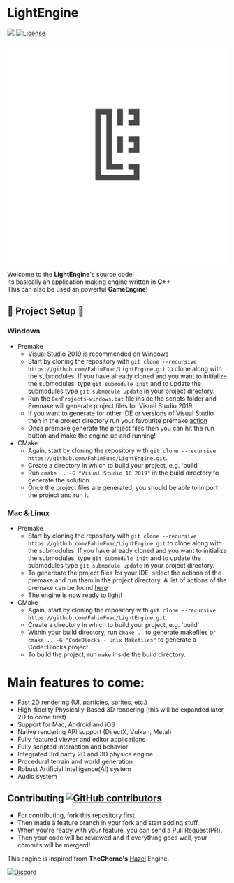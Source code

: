 
# LightEngine
![](https://github.com/FahimFuad/LightEngine/workflows/build/badge.svg)
[![License](https://img.shields.io/badge/License-Apache%202.0-blue.svg)](https://github.com/FahimFuad/LightEngine/blob/main/LICENSE)

![LightEngine](Resources/Branding/LEdark.png)<br/>

Welcome to the **LightEngine**'s source code!<br/>
Its basically an application making engine written in **C++**<br/>
This can also be used an powerful **GameEngine**!<br/>

## :wrench: Project Setup :wrench:
### Windows
- Premake
    - Visual Studio 2019 is recommended on Windows<br/>
    - Start by cloning the repository with `git clone --recursive https://github.com/FahimFuad/LightEngine.git` to clone along with the submodules. If you have already cloned and you want to initialize the submodules, type `git submodule init` and to update the submodules type `git submodule update` in your project directory.
    - Run the `GenProjects-windows.bat` file inside the scripts folder and Premake will generate project files for Visual Studio 2019.
    - If you want to generate for other IDE or versions of Visual Studio then in the project directory run your favourite premake [action](https://github.com/premake/premake-core/wiki/Using-Premake#using-premake-to-generate-project-files)
    - Once premake generate the project files then you can hit the run button and make the engine up and running!<br/>
- CMake
    - Again, start by cloning the repository with `git clone --recursive https://github.com/FahimFuad/LightEngine.git`.
    - Create a directory in which to build your project, e.g. 'build'
    - Run `cmake .. -G "Visual Studio 16 2019"` in the build directory to generate the solution.
    - Once the project files are generated, you should be able to import the project and run it.
### Mac & Linux
- Premake
    - Start by cloning the repository with `git clone --recursive https://github.com/FahimFuad/LightEngine.git` to clone along with the submodules. If you have already cloned and you want to initialize the submodules, type `git submodule init` and to update the submodules type `git submodule update` in your project directory.
    - To genereate the project files for your IDE, select the actions of the premake and run them in the project directory. A list of actions of the premake can be found [here](https://github.com/premake/premake-core/wiki/Using-Premake#using-premake-to-generate-project-files)
    - The engine is now ready to light!
- CMake
    - Again, start by cloning the repository with `git clone --recursive https://github.com/FahimFuad/LightEngine.git`.
    - Create a directory in which to build your project, e.g. 'build'
    - Within your build directory, run `cmake ..` to generate makefiles or `cmake .. -G "CodeBlocks - Unix Makefiles"` to generate a Code::Blocks project.
    - To build the project, run `make` inside the build directory.
# Main features to come: 
- Fast 2D rendering (UI, particles, sprites, etc.)
- High-fidelity Physically-Based 3D rendering (this will be expanded later, 2D to come first)
- Support for Mac, Android and iOS
- Native rendering API support (DirectX, Vulkan, Metal)
- Fully featured viewer and editor applications
- Fully scripted interaction and behavior
- Integrated 3rd party 2D and 3D physics engine
- Procedural terrain and world generation
- Robust Artificial Intelligence(AI) system
- Audio system<br/>

## Contributing [![GitHub contributors](https://img.shields.io/github/contributors/FahimFuad/LightEngine.svg)](https://GitHub.com/FahimFuad/LightEngine/graphs/contributors/)
- For contributing, fork this repository first.
- Then made a feature branch in your fork and start adding stuff.
- When you're ready with your feature, you can send a Pull Request(PR).
- Then your code will be reviewed and if everything goes well, your commits will be mergerd!

This engine is inspired from **TheCherno's** [Hazel](https://github.com/TheCherno/Hazel) Engine.

[![Discord](https://img.shields.io/badge/LightEngine--red.svg?style=social&logo=discord)](https://discord.gg/65AvSfUeym)